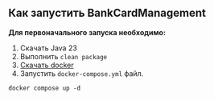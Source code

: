 ## Как запустить BankCardManagement

**Для первоначального запуска необходимо:**
1) Скачать Java 23
2) Выполнить ```clean package```
3) [Скачать docker](https://www.docker.com/products/docker-desktop/)
4) Запустить `docker-compose.yml` файл.
```
docker compose up -d
```
